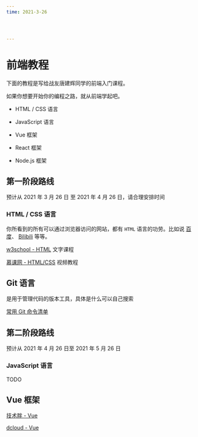 ```yaml
---
time: 2021-3-26




---
```

# 前端教程

下面的教程是写给战友唐建辉同学的前端入门课程。

如果你想要开始你的编程之路，就从前端学起吧。

- HTML / CSS 语言

- JavaScript 语言
- Vue 框架
- React 框架
- Node.js 框架

## 第一阶段路线

预计从 2021 年 3 月 26 日 至 2021 年 4 月 26 日，请合理安排时间

### HTML / CSS 语言

你所看到的所有可以通过浏览器访问的网站，都有 `HTML` 语言的功劳。比如说 [百度](www.baidu.com)、 [Bilibili](https://www.bilibili.com/) 等等。

[w3school - HTML](https://www.w3school.com.cn/html/index.asp) 文字课程

[慕课网 - HTML/CSS](https://www.imooc.com/course/list?c=html&type=2) 视频教程

## Git 语言

是用于管理代码的版本工具，具体是什么可以自己搜索

[常用 Git 命令清单](https://www.ruanyifeng.com/blog/2015/12/git-cheat-sheet.html)



## 第二阶段路线

预计从 2021 年 4 月 26 日至 2021 年 5 月 26 日

### JavaScript 语言

TODO

## Vue 框架

[技术胖 - Vue](https://jspang.com/list?id=1)

[dcloud - Vue](https://learning.dcloud.io/#/?vid=0)

